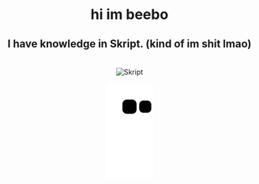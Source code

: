 <div align="center">
  <h1 style="font-weight: bold;"> hi im beebo </h1>
  <h2>I have knowledge in Skript. (kind of im shit lmao)</h2>
  <br/>
  <img align="center" alt="Skript" height="80" width="80" src="https://forums.skunity.com/styles/default/xenforo/logo.og.png">

  ![Snake animation](https://github.com/rafaballerini/rafaballerini/blob/output/github-contribution-grid-snake.svg)
